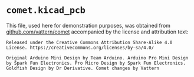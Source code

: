 # `comet.kicad_pcb`

This file, used here for demonstration purposes, was obtained from [github.com/vattern/comet](https://github.com/vattern/comet/tree/12edff27cae52b1635ef32a4912f42b2c2a0fdd4) accompanied by the license and attribution text:

```
Released under the Creative Commons Attribution Share-Alike 4.0 License. https://creativecommons.org/licenses/by-sa/4.0/

Original Arduino Mini Design by Team Arduino. Arduino Pro Mini Design by Spark Fun Electronics. Pro Micro Design by Spark Fun Electronics. Goldfish Design by Dr Derivative. Comet changes by Vattern
```
